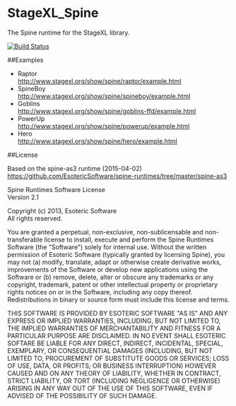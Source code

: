 StageXL_Spine
=============

The Spine runtime for the StageXL library.

[![Build Status](https://drone.io/github.com/bp74/StageXL_Spine/status.png)](https://drone.io/github.com/bp74/StageXL_Spine/latest)

##Examples

* Raptor <br/><http://www.stagexl.org/show/spine/raptor/example.html>
* SpineBoy <br/><http://www.stagexl.org/show/spine/spineboy/example.html>
* Goblins <br/><http://www.stagexl.org/show/spine/goblins-ffd/example.html>
* PowerUp <br/><http://www.stagexl.org/show/spine/powerup/example.html>
* Hero <br/><http://www.stagexl.org/show/spine/hero/example.html>

##License

Based on the spine-as3 runtime (2015-04-02)  
<https://github.com/EsotericSoftware/spine-runtimes/tree/master/spine-as3>  
  
Spine Runtimes Software License   
Version 2.1  

Copyright (c) 2013, Esoteric Software    
All rights reserved.  
  
You are granted a perpetual, non-exclusive, non-sublicensable and
non-transferable license to install, execute and perform the Spine Runtimes
Software (the "Software") solely for internal use. Without the written
permission of Esoteric Software (typically granted by licensing Spine), you
may not (a) modify, translate, adapt or otherwise create derivative works,
improvements of the Software or develop new applications using the Software
or (b) remove, delete, alter or obscure any trademarks or any copyright,
trademark, patent or other intellectual property or proprietary rights
notices on or in the Software, including any copy thereof. Redistributions
in binary or source form must include this license and terms.   
  
THIS SOFTWARE IS PROVIDED BY ESOTERIC SOFTWARE "AS IS" AND ANY EXPRESS OR
IMPLIED WARRANTIES, INCLUDING, BUT NOT LIMITED TO, THE IMPLIED WARRANTIES OF
MERCHANTABILITY AND FITNESS FOR A PARTICULAR PURPOSE ARE DISCLAIMED. IN NO
EVENT SHALL ESOTERIC SOFTARE BE LIABLE FOR ANY DIRECT, INDIRECT, INCIDENTAL,
SPECIAL, EXEMPLARY, OR CONSEQUENTIAL DAMAGES (INCLUDING, BUT NOT LIMITED TO,
PROCUREMENT OF SUBSTITUTE GOODS OR SERVICES; LOSS OF USE, DATA, OR PROFITS;
OR BUSINESS INTERRUPTION) HOWEVER CAUSED AND ON ANY THEORY OF LIABILITY,
WHETHER IN CONTRACT, STRICT LIABILITY, OR TORT (INCLUDING NEGLIGENCE OR
OTHERWISE) ARISING IN ANY WAY OUT OF THE USE OF THIS SOFTWARE, EVEN IF
ADVISED OF THE POSSIBILITY OF SUCH DAMAGE.

